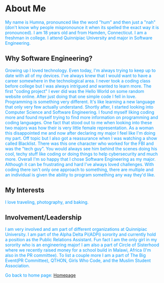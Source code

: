 # About Me

<p style="color:#0099FF;"> My name is Humna, pronounced like the word "hum" and then just a "nah" (don't know why people mispronounce it when its spelled the exact way it is pronounced). I am 18 years old and from Hamden, Connecticut. I am a freshman in college. I attend Quinnipiac University and major in Software Engineering.
</p>

## Why Software Engineering?
<p style="color:#0099FF;"> Growing up I loved technology. Even today, I'm always trying to keep up to date with all of my devices. I've always knew that I would want to have a career somewhere in the technological area. I never took a coding class before college but I was always intrigued and wanted to learn more. The first "coding project" I ever did was the Hello World on some random website online. After just doing that one simple code I fell in love. Programming is something very different. It's like learning a new language that only very few actually understand. Shortly after, I started looking into Computer Science and Software Engineering. I found myself liking coding more and found myself trying to find more information on programming and coding languages. One fact that stood out to me when looking into these two majors was how their is very little female representation. As a woman this disappointed me and now after declaring my major I feel like I'm doing my part. Off topic but I also got a reassurance when I was watching a show called Blacklist. There was this one character who worked for the FBI and was the "tech guy". You would always see him behind the scenes doing his cool, techy stuff like coding or doing things to help cybersecurity and much more. Overall I'm so happy that I chose Software Engineering as my major. Although it can be frustrating and hard I've always loved challenges. With coding there isn't only one approach to something, there are multiple and an individual is given the ability to program something any way they'd like.
</p>

## My Interests
<p style="color:#0099FF;"> I love traveling, photography, and baking.
</p>

## Involvement/Leadership
<p style="color:#0099FF;"> I am very involved and am part of different organizations at Quinnipiac University. I am part of the Alpha Delta Pi(ADPi) sorority and currently hold a position as the Public Relations Assistant. Fun fact I am the only girl in my sorority who is an engineering major! I am also a part of Circle of Sisterhood where we recently raised money for a school build in Malawi, Africa (I'm also in the PR committee). To list a couple more I am a part of The Big Event(PR Committee), QTHON, Girls Who Code, and the Muslim Student Association.
</p>

<p style="color:#0099FF;"> Go back to home page: <a href="https://humna-hanif.github.io"> Homepage
</a> </p>
